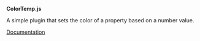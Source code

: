 <b>ColorTemp.js</b>

A simple plugin that sets the color of a property based on a number value.

<a href="http://brianmatheus.com/color-temp">Documentation</a>
